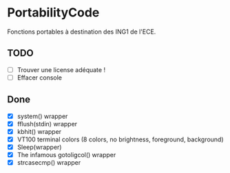 # PortabilityCode

Fonctions portables à destination des ING1 de l'ECE.

## TODO

- [ ] Trouver une license adéquate !
- [ ] Effacer console

## Done

- [x] system() wrapper
- [x] fflush(stdin) wrapper
- [x] kbhit() wrapper
- [x] VT100 terminal colors (8 colors, no brightness, foreground, background)
- [x] Sleep(wrapper)
- [x] The infamous gotoligcol() wrapper
- [x] strcasecmp() wrapper
